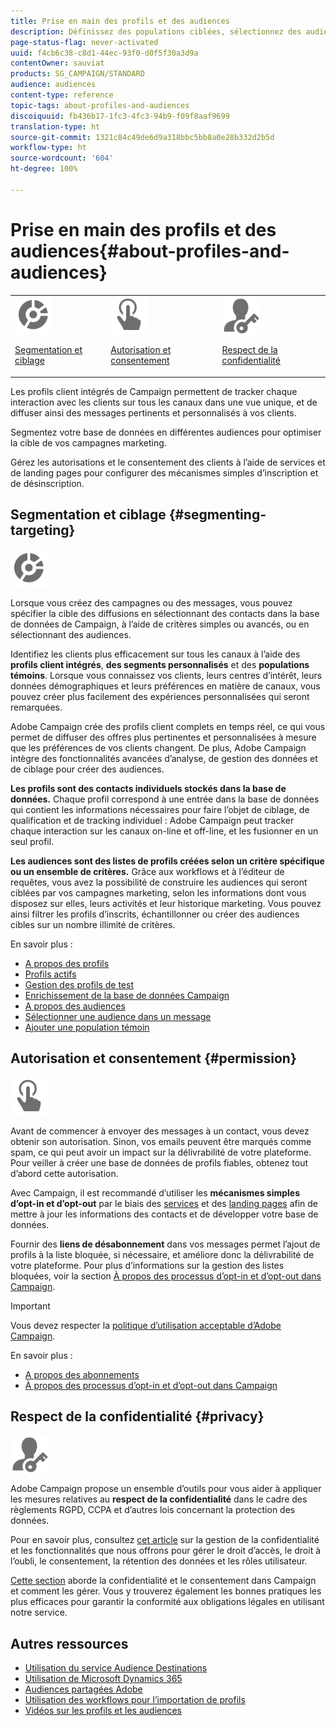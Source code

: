 ```yaml
---
title: Prise en main des profils et des audiences
description: Définissez des populations ciblées, sélectionnez des audiences, filtrez les destinataires, collectez des données et mettez à jour des profils.
page-status-flag: never-activated
uuid: f4cb6c38-c8d1-44ec-93f0-d0f5f30a3d9a
contentOwner: sauviat
products: SG_CAMPAIGN/STANDARD
audience: audiences
content-type: reference
topic-tags: about-profiles-and-audiences
discoiquuid: fb436b17-1fc3-4fc3-94b9-f09f8aaf9699
translation-type: ht
source-git-commit: 1321c84c49de6d9a318bbc5bb8a0e28b332d2b5d
workflow-type: ht
source-wordcount: '604'
ht-degree: 100%

---
```



# Prise en main des profils et des audiences{#about-profiles-and-audiences}

<table>
<tr>
<td><img src="assets/do-not-localize/icon_segment.svg" width="60px"><p><a href="#segmenting-targeting">Segmentation et ciblage</a></p></td>
<td><img src="assets/do-not-localize/icon_permission.svg" width="60px"><p><a href="#permission">Autorisation et consentement</a></p></td>
<td><img src="assets/do-not-localize/icon_privacy.svg" width="60px"><p><a href="#privacy">Respect de la confidentialité</a></p></td></tr>
</table>

Les profils client intégrés de Campaign permettent de tracker chaque interaction avec les clients sur tous les canaux dans une vue unique, et de diffuser ainsi des messages pertinents et personnalisés à vos clients.

Segmentez votre base de données en différentes audiences pour optimiser la cible de vos campagnes marketing.

Gérez les autorisations et le consentement des clients à l’aide de services et de landing pages pour configurer des mécanismes simples d’inscription et de désinscription.

## Segmentation et ciblage {#segmenting-targeting}

<img src="assets/do-not-localize/icon_segment.svg" width="60px">

Lorsque vous créez des campagnes ou des messages, vous pouvez spécifier la cible des diffusions en sélectionnant des contacts dans la base de données de Campaign, à l’aide de critères simples ou avancés, ou en sélectionnant des audiences.

Identifiez les clients plus efficacement sur tous les canaux à l’aide des **profils client intégrés**, **des segments personnalisés** et des **populations témoins**. Lorsque vous connaissez vos clients, leurs centres d’intérêt, leurs données démographiques et leurs préférences en matière de canaux, vous pouvez créer plus facilement des expériences personnalisées qui seront remarquées.

Adobe Campaign crée des profils client complets en temps réel, ce qui vous permet de diffuser des offres plus pertinentes et personnalisées à mesure que les préférences de vos clients changent. De plus, Adobe Campaign intègre des fonctionnalités avancées d’analyse, de gestion des données et de ciblage pour créer des audiences.

**Les profils sont des contacts individuels stockés dans la base de données.** Chaque profil correspond à une entrée dans la base de données qui contient les informations nécessaires pour faire l’objet de ciblage, de qualification et de tracking individuel : Adobe Campaign peut tracker chaque interaction sur les canaux on-line et off-line, et les fusionner en un seul profil.

**Les audiences sont des listes de profils créées selon un critère spécifique ou un ensemble de critères.** Grâce aux workflows et à l’éditeur de requêtes, vous avez la possibilité de construire les audiences qui seront ciblées par vos campagnes marketing, selon les informations dont vous disposez sur elles, leurs activités et leur historique marketing. Vous pouvez ainsi filtrer les profils d’inscrits, échantillonner ou créer des audiences cibles sur un nombre illimité de critères.

En savoir plus :

* [A propos des profils](../../audiences/using/about-profiles.md)
* [Profils actifs](../../audiences/using/active-profiles.md)
* [Gestion des profils de test](../../audiences/using/managing-test-profiles.md)
* [Enrichissement de la base de données Campaign](../../audiences/using/enriching-campaign-database.md)
* [A propos des audiences](../../audiences/using/about-audiences.md)
* [Sélectionner une audience dans un message](../../audiences/using/selecting-an-audience-in-a-message.md)
* [Ajouter une population témoin](../../sending/using/control-group.md)

## Autorisation et consentement {#permission}

<img src="assets/do-not-localize/icon_permission.svg"  width="60px">

Avant de commencer à envoyer des messages à un contact, vous devez obtenir son autorisation. Sinon, vos emails peuvent être marqués comme spam, ce qui peut avoir un impact sur la délivrabilité de votre plateforme. Pour veiller à créer une base de données de profils fiables, obtenez tout d’abord cette autorisation.

Avec Campaign, il est recommandé d’utiliser les **mécanismes simples d’opt-in et d’opt-out** par le biais des [services](../../audiences/using/creating-a-service.md) et des [landing pages](../../channels/using/getting-started-with-landing-pages.md) afin de mettre à jour les informations des contacts et de développer votre base de données.

Fournir des **liens de désabonnement** dans vos messages permet l’ajout de profils à la liste bloquée, si nécessaire, et améliore donc la délivrabilité de votre plateforme. Pour plus d’informations sur la gestion des listes bloquées, voir la section [À propos des processus d’opt-in et d’opt-out dans Campaign](../../audiences/using/about-opt-in-and-opt-out-in-campaign.md).

>[!IMPORTANT]
>
>Vous devez respecter la [politique d’utilisation acceptable d’Adobe Campaign](https://www.adobe.com/fr/legal/terms/aup.html).

En savoir plus :

* [A propos des abonnements](../../audiences/using/about-subscriptions.md)
* [À propos des processus d’opt-in et d’opt-out dans Campaign](../../audiences/using/about-opt-in-and-opt-out-in-campaign.md)

## Respect de la confidentialité {#privacy}

<img src="assets/do-not-localize/icon_privacy.svg" width="60px">

Adobe Campaign propose un ensemble d’outils pour vous aider à appliquer les mesures relatives au **respect de la confidentialité** dans le cadre des règlements RGPD, CCPA et d’autres lois concernant la protection des données.

Pour en savoir plus, consultez [cet article](https://helpx.adobe.com/fr/campaign/kb/campaign-privacy.html) sur la gestion de la confidentialité et les fonctionnalités que nous offrons pour gérer le droit d’accès, le droit à l’oubli, le consentement, la rétention des données et les rôles utilisateur.

[Cette section](../../start/using/privacy.md) aborde la confidentialité et le consentement dans Campaign et comment les gérer. Vous y trouverez également les bonnes pratiques les plus efficaces pour garantir la conformité aux obligations légales en utilisant notre service.

## Autres ressources

* [Utilisation du service Audience Destinations](../../audiences/using/aep-about-audience-destinations-service.md)
* [Utilisation de Microsoft Dynamics 365](../../integrating/using/working-with-campaign-standard-and-microsoft-dynamics-365.md)
* [Audiences partagées Adobe](../../integrating/using/sharing-audiences-with-audience-manager-or-people-core-service.md)
* [Utilisation des workflows pour l’importation de profils](../../automating/using/creating-import-workflow-templates.md)
* [Vidéos sur les profils et les audiences](https://docs.adobe.com/content/help/en/campaign-standard-learn/tutorials/profiles-and-audiences/creating-profiles-and-audiences.html)

